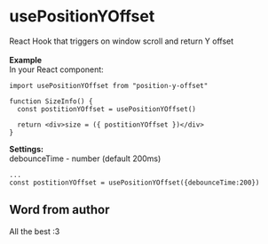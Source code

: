 <h1>usePositionYOffset</h1>

React Hook that triggers on window scroll and return Y offset
<br/>
<br/>
<b>Example</b>
<br/>
In your React component:
<br/>

```
import usePositionYOffset from "position-y-offset"

function SizeInfo() {
  const postitionYOffset = usePositionYOffset()

  return <div>size = ({ postitionYOffset })</div>
}
```

<b>Settings:</b>
<br/>
debounceTime - number (default 200ms)

```
...
const postitionYOffset = usePositionYOffset({debounceTime:200})
```

## Word from author

All the best :3